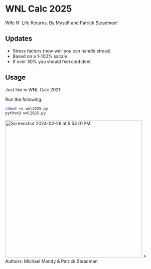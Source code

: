 # WNL Calc 2025
Wife N' Life Returns. By Myself and Patrick Steadman! 

## Updates 

* Stress factors (how well you can handle stress)
* Based on a 1-100% sacale
* If over 30% you should feel confident

## Usage

Just like in WNL Calc 2021: 

Run the following:

```bash
chmod +x wnl2025.py
python3 wnl2025.py
```
<img width="436" alt="Screenshot 2024-02-26 at 5 54 01 PM" src="https://github.com/Montana/wnl-calc-2025/assets/20936398/18d2adcd-1634-49fa-bf2f-3f06fb998491">
> Authors: Michael Mendy & Patrick Steadman
